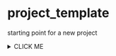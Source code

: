 # project_template
starting point for a new project

<details><summary>CLICK ME</summary>
<p>
## Hidden section
</p>
</details>
